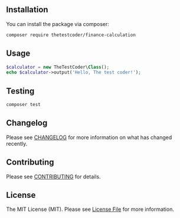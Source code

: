 ## Installation

You can install the package via composer:

```bash
composer require thetestcoder/finance-calculation
```

## Usage

```php
$calculator = new TheTestCoder\Class();
echo $calculator->output('Hello, The test coder!');
```

## Testing

```bash
composer test
```

## Changelog

Please see [CHANGELOG](CHANGELOG.md) for more information on what has changed recently.

## Contributing

Please see [CONTRIBUTING](.github/CONTRIBUTING.md) for details.

## License

The MIT License (MIT). Please see [License File](LICENSE.md) for more information.
